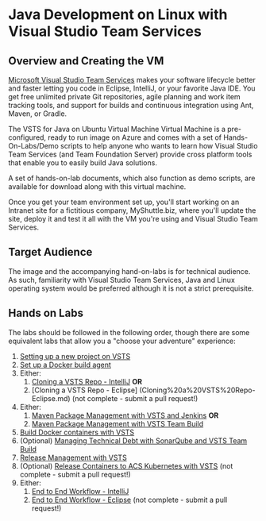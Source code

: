 # Java Development on Linux with Visual Studio Team Services  

Overview and Creating the VM
----------------------------

[Microsoft Visual Studio Team Services](https://www.visualstudio.com/products/visual-studio-team-services-vs) makes your software lifecycle better and faster letting you code in Eclipse, IntelliJ, or your favorite Java IDE. You get free unlimited private Git repositories, agile planning and work item tracking tools, and support for builds and continuous integration using Ant, Maven, or Gradle.

The VSTS for Java on Ubuntu Virtual Machine Virtual Machine is a pre-configured, ready to run image on Azure and comes with a set of Hands-On-Labs/Demo scripts to help anyone who wants to learn how Visual Studio Team Services (and Team Foundation Server) provide cross platform tools that enable you to easily build Java solutions.

A set of hands-on-lab documents, which also function as demo scripts, are available for download along with this virtual machine.

Once you get your team environment set up, you'll start working on an Intranet site for a fictitious company, MyShuttle.biz, where you'll update the site, deploy it and test it all with the VM you're using and Visual Studio Team Services.

Target Audience
-----------------------------------------
The image and the accompanying hand-on-labs is for technical audience. As such, familiarity with Visual Studio Team Services, Java and Linux operating system would be preferred although it is not a strict prerequisite.

Hands on Labs
-------------

The labs should be followed in the following order, though there are some equivalent labs that allow you a "choose your adventure" experience:

1. [Setting up a new project on VSTS](Setting%20up%20a%20new%20project%20on%20VSTS.md)
1. [Set up a Docker build agent](Set%20up%20a%20Docker%20build%20agent.md)
1. Either:
    1. [Cloning a VSTS Repo - IntelliJ](Cloning%20a%20VSTS%20Repo-IntelliJ.md) **OR**
    1. [Cloning a VSTS Repo - Eclipse] (Cloning%20a%20VSTS%20Repo-Eclipse.md) (not complete - submit a pull request!)
1. Either:
    1. [Maven Package Management with VSTS and Jenkins](Maven%20Package%20Management%20with%20VSTS%20and%20Jenkins.md) **OR**
    1. [Maven Package Management with VSTS Team Build](Maven%20Package%20Management%20with%20VSTS%20Team%20Build.md)
1. [Build Docker containers with VSTS](Build%20Docker%20containers%20with%20VSTS.md)
1. (Optional) [Managing Technical Debt with SonarQube and VSTS Team Build](Managing%20Technical%20Debt%20with%20SonarQube%20and%20VSTS%20Team%20Build.md)
1. [Release Management with VSTS](Release%20Management%20with%20VSTS.md)
1. (Optional) [Release Containers to ACS Kubernetes with VSTS](Release%20Containers%20to%20ACS%20Kubernetes%20with%20VSTS.md) (not complete - submit a pull request!)
1. Either:
    1. [End to End Workflow - IntelliJ](End%20to%20End%20Workflow-IntelliJ.md)
    1. [End to End Workflow - Eclipse](End%20to%20End%20Workflow-Eclipse.md) (not complete - submit a pull request!)